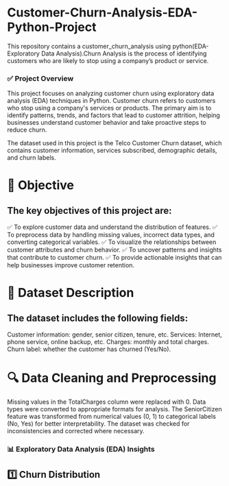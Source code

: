 # Customer-Churn-Analysis-EDA-Python-Project
This repository contains a customer_churn_analysis using python(EDA-Exploratory Data Analysis).Churn Analysis is the process of identifying customers who are likely to stop using a company’s product or service.

### ✅ Project Overview
This project focuses on analyzing customer churn using exploratory data analysis (EDA) techniques in Python. Customer churn refers to customers who stop using a company's services or products. The primary aim is to identify patterns, trends, and factors that lead to customer attrition, helping businesses understand customer behavior and take proactive steps to reduce churn.

The dataset used in this project is the Telco Customer Churn dataset, which contains customer information, services subscribed, demographic details, and churn labels.

# 🎯 Objective
## The key objectives of this project are:
✅ To explore customer data and understand the distribution of features.
✅ To preprocess data by handling missing values, incorrect data types, and converting categorical variables.
✅ To visualize the relationships between customer attributes and churn behavior.
✅ To uncover patterns and insights that contribute to customer churn.
✅ To provide actionable insights that can help businesses improve customer retention.

# 📂 Dataset Description
## The dataset includes the following fields:
Customer information: gender, senior citizen, tenure, etc.
Services: Internet, phone service, online backup, etc.
Charges: monthly and total charges.
Churn label: whether the customer has churned (Yes/No).

# 🔍 Data Cleaning and Preprocessing
Missing values in the TotalCharges column were replaced with 0.
Data types were converted to appropriate formats for analysis.
The SeniorCitizen feature was transformed from numerical values (0, 1) to categorical labels (No, Yes) for better interpretability.
The dataset was checked for inconsistencies and corrected where necessary.

### 📊 Exploratory Data Analysis (EDA) Insights
## 1️⃣ Churn Distribution


